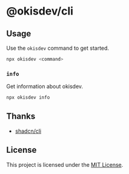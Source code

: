 # @okisdev/cli

## Usage

Use the `okisdev` command to get started.

```bash
npx okisdev <command>
```

### `info`

Get information about okisdev.

```bash
npx okisdev info
```

## Thanks

- [shadcn/cli](https://github.com/shadcn-ui/ui)

## License

This project is licensed under the [MIT License](./LICENSE).
